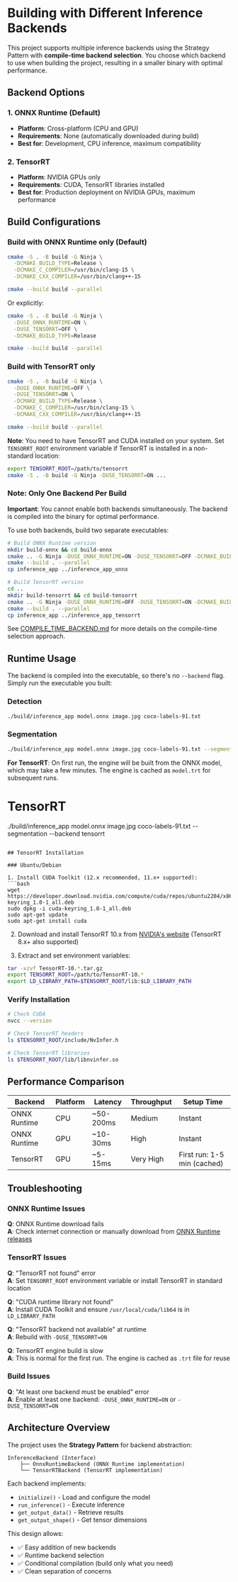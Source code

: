 # Building with Different Inference Backends

This project supports multiple inference backends using the Strategy Pattern with **compile-time backend selection**. You choose which backend to use when building the project, resulting in a smaller binary with optimal performance.

## Backend Options

### 1. ONNX Runtime (Default)
- **Platform**: Cross-platform (CPU and GPU)
- **Requirements**: None (automatically downloaded during build)
- **Best for**: Development, CPU inference, maximum compatibility

### 2. TensorRT
- **Platform**: NVIDIA GPUs only
- **Requirements**: CUDA, TensorRT libraries installed
- **Best for**: Production deployment on NVIDIA GPUs, maximum performance

## Build Configurations

### Build with ONNX Runtime only (Default)

```bash
cmake -S . -B build -G Ninja \
  -DCMAKE_BUILD_TYPE=Release \
  -DCMAKE_C_COMPILER=/usr/bin/clang-15 \
  -DCMAKE_CXX_COMPILER=/usr/bin/clang++-15

cmake --build build --parallel
```

Or explicitly:
```bash
cmake -S . -B build -G Ninja \
  -DUSE_ONNX_RUNTIME=ON \
  -DUSE_TENSORRT=OFF \
  -DCMAKE_BUILD_TYPE=Release

cmake --build build --parallel
```

### Build with TensorRT only

```bash
cmake -S . -B build -G Ninja \
  -DUSE_ONNX_RUNTIME=OFF \
  -DUSE_TENSORRT=ON \
  -DCMAKE_BUILD_TYPE=Release \
  -DCMAKE_C_COMPILER=/usr/bin/clang-15 \
  -DCMAKE_CXX_COMPILER=/usr/bin/clang++-15

cmake --build build --parallel
```

**Note**: You need to have TensorRT and CUDA installed on your system. Set `TENSORRT_ROOT` environment variable if TensorRT is installed in a non-standard location:

```bash
export TENSORRT_ROOT=/path/to/tensorrt
cmake -S . -B build -G Ninja -DUSE_TENSORRT=ON ...
```

### Note: Only One Backend Per Build

**Important**: You cannot enable both backends simultaneously. The backend is compiled into the binary for optimal performance.

To use both backends, build two separate executables:

```bash
# Build ONNX Runtime version
mkdir build-onnx && cd build-onnx
cmake .. -G Ninja -DUSE_ONNX_RUNTIME=ON -DUSE_TENSORRT=OFF -DCMAKE_BUILD_TYPE=Release
cmake --build . --parallel
cp inference_app ../inference_app_onnx

# Build TensorRT version
cd ..
mkdir build-tensorrt && cd build-tensorrt
cmake .. -G Ninja -DUSE_ONNX_RUNTIME=OFF -DUSE_TENSORRT=ON -DCMAKE_BUILD_TYPE=Release
cmake --build . --parallel
cp inference_app ../inference_app_tensorrt
```

See [COMPILE_TIME_BACKEND.md](COMPILE_TIME_BACKEND.md) for more details on the compile-time selection approach.

## Runtime Usage

The backend is compiled into the executable, so there's no `--backend` flag. Simply run the executable you built:

### Detection

```bash
./build/inference_app model.onnx image.jpg coco-labels-91.txt
```

### Segmentation

```bash
./build/inference_app model.onnx image.jpg coco-labels-91.txt --segmentation
```

**For TensorRT**: On first run, the engine will be built from the ONNX model, which may take a few minutes. The engine is cached as `model.trt` for subsequent runs.

# TensorRT
./build/inference_app model.onnx image.jpg coco-labels-91.txt --segmentation --backend tensorrt
```

## TensorRT Installation

### Ubuntu/Debian

1. Install CUDA Toolkit (12.x recommended, 11.x+ supported):
```bash
wget https://developer.download.nvidia.com/compute/cuda/repos/ubuntu2204/x86_64/cuda-keyring_1.0-1_all.deb
sudo dpkg -i cuda-keyring_1.0-1_all.deb
sudo apt-get update
sudo apt-get install cuda
```

2. Download and install TensorRT 10.x from [NVIDIA's website](https://developer.nvidia.com/tensorrt)
   (TensorRT 8.x+ also supported)

3. Extract and set environment variables:
```bash
tar -xzvf TensorRT-10.*.tar.gz
export TENSORRT_ROOT=/path/to/TensorRT-10.*
export LD_LIBRARY_PATH=$TENSORRT_ROOT/lib:$LD_LIBRARY_PATH
```

### Verify Installation

```bash
# Check CUDA
nvcc --version

# Check TensorRT headers
ls $TENSORRT_ROOT/include/NvInfer.h

# Check TensorRT libraries
ls $TENSORRT_ROOT/lib/libnvinfer.so
```

## Performance Comparison

| Backend | Platform | Latency | Throughput | Setup Time |
|---------|----------|---------|------------|------------|
| ONNX Runtime | CPU | ~50-200ms | Medium | Instant |
| ONNX Runtime | GPU | ~10-30ms | High | Instant |
| TensorRT | GPU | ~5-15ms | Very High | First run: 1-5 min (cached) |

## Troubleshooting

### ONNX Runtime Issues

**Q**: ONNX Runtime download fails  
**A**: Check internet connection or manually download from [ONNX Runtime releases](https://github.com/microsoft/onnxruntime/releases)

### TensorRT Issues

**Q**: "TensorRT not found" error  
**A**: Set `TENSORRT_ROOT` environment variable or install TensorRT in standard location

**Q**: "CUDA runtime library not found"  
**A**: Install CUDA Toolkit and ensure `/usr/local/cuda/lib64` is in `LD_LIBRARY_PATH`

**Q**: "TensorRT backend not available" at runtime  
**A**: Rebuild with `-DUSE_TENSORRT=ON`

**Q**: TensorRT engine build is slow  
**A**: This is normal for the first run. The engine is cached as `.trt` file for reuse

### Build Issues

**Q**: "At least one backend must be enabled" error  
**A**: Enable at least one backend: `-DUSE_ONNX_RUNTIME=ON` or `-DUSE_TENSORRT=ON`

## Architecture Overview

The project uses the **Strategy Pattern** for backend abstraction:

```
InferenceBackend (Interface)
    ├── OnnxRuntimeBackend (ONNX Runtime implementation)
    └── TensorRTBackend (TensorRT implementation)
```

Each backend implements:
- `initialize()` - Load and configure the model
- `run_inference()` - Execute inference
- `get_output_data()` - Retrieve results
- `get_output_shape()` - Get tensor dimensions

This design allows:
- ✅ Easy addition of new backends
- ✅ Runtime backend selection
- ✅ Conditional compilation (build only what you need)
- ✅ Clean separation of concerns
